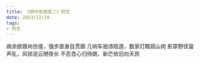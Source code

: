 ```yaml
---
title: 《病中有感其二》阿无
date: 2023/12/29
tags:
- 阿无
---
```

病余欲寝尚彷徨，强步直身目贯廊
几响车驰漆陌道，数家灯黯寂山岗
影穿野径蛩声乱，风锁泥云陋夜长
不忍吾心归待朗，新芒依旧向天昂
